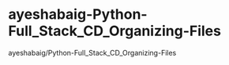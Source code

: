 # ayeshabaig-Python-Full_Stack_CD_Organizing-Files
ayeshabaig/Python-Full_Stack_CD_Organizing-Files
